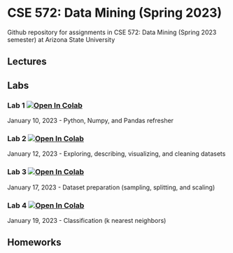 # CSE 572: Data Mining (Spring 2023)
Github repository for assignments in CSE 572: Data Mining (Spring 2023 semester) at Arizona State University

## Lectures
<!--
### Lecture 1
Introduction to Data Mining [[slides]](https://docs.google.com/presentation/d/e/2PACX-1vQLrdgIC1MQRU4dPc4nNAI_ahNAefuEQGfaIODWCfzlQQZn5PvgRl9bkD7OmRMX_TMACXtanidq_aJ5/pub?start=false&loop=false&delayms=3000)

### Lecture 2
Know your data [[slides]](https://docs.google.com/presentation/d/e/2PACX-1vROcWS6-r8UGZFSAD0Ul_irKzzFVbvFErCROrydCZfTvTFTJM2eXJBvzaLK_q2uVFRmS4RoHu4l7mHO/pub?start=false&loop=false&delayms=3000)

### Lecture 3
Dataset preparation [[slides]](https://docs.google.com/presentation/d/e/2PACX-1vT-xPGsio4Q1VxqIEJGQ3YRTjX0BFskrRNPS6_jMzPiwdSCfDiDuwBGzVLRmfHNQiBHFoJ09hth0ftT/pub?start=false&loop=false&delayms=3000)

### Lecture 4
Nearest neighbor classifiers [[slides]](https://docs.google.com/presentation/d/e/2PACX-1vRkjj2XpvuGmRDpBo1mUMCeukN2UMSCVbh4VrSUp6GmoPhIQ5-e-DZQIztc3amf5ZGt51RuUxWOl5iW/pub?start=false&loop=false&delayms=3000)

### Lecture 5
Tree-based classifiers [[slides]](https://docs.google.com/presentation/d/e/2PACX-1vS_N36Vla6MxMifWD3sMccIDCIpoiSPrMi1FFmOnEeMclQwgLBNYgp5oNpB-Iu9s5aFjRUGGuh5eelw/pub?start=false&loop=false&delayms=3000)

### Lecture 6
Naive Bayes classifier [[slides]](https://docs.google.com/presentation/d/e/2PACX-1vR9IrdIVw6swMz-YLSzcJKCUEDEbjmr1JXxcCic08N4IDPaiZKt4llKxR6Qa40JTmdqEucOH_0uq1sH/pub?start=false&loop=false&delayms=3000)

### Lecture 7
Support vector machines [[slides]](https://docs.google.com/presentation/d/e/2PACX-1vTYUl4Ery8725zCH7jhPIrgdko7HTpJ7bgdqJ_W2nBLk3q2665GglHqSfKCKQMb1ipIG_Wftyb8SntU/pub?start=false&loop=false&delayms=3000)

### Lecture 8
Logistic regression and neural networks [[slides]](https://docs.google.com/presentation/d/e/2PACX-1vT8RsAUYh9OPPH6ILSYJ3j_bdP3zXSgffkYzZosi0zbYtEs7wOT-I0IDN_lSXDmjxpjY9wZMi96Ls1W/pub?start=false&loop=false&delayms=3000)

### Lecture 9
Neural networks [[slides]](https://docs.google.com/presentation/d/e/2PACX-1vTexpzAMh1_ICoMje5CeLDqooLhjXZGV8FtZJV3jSwzo_djkGtARCP8ngVDKYFH5XPpW8j39zyldshS/pub?start=false&loop=false&delayms=3000)

### Lecture 10
Ensemble methods [[slides]](https://docs.google.com/presentation/d/e/2PACX-1vSLKcU4AKu-kKxzeVI-HLn34S_hDCAUpGeLUGPF4iQuW6ElqXZj3Vm_emoEww4fbQA49f1X18U6etYY/pub?start=false&loop=false&delayms=3000)

### Lecture 11
Model selection [[slides]](https://docs.google.com/presentation/d/e/2PACX-1vRDw7IyaiZmSAPnim8hWiUbpThn1MHffsdWLUakjXwAotP9C3Gu5wgP1vfSWdzm7M-K4upk7xc76PI1/pub?start=false&loop=false&delayms=3000)

### Lecture 12
Dimensionality reduction (PCA) [[slides]](https://docs.google.com/presentation/d/e/2PACX-1vS4NkU7C04doObu97lZYqK0fE-3uhbUqAqE91ZNE5HDZORxzD8EQNUOPTMP47bOdAklIC0-xjbvUC4u/pub?start=false&loop=false&delayms=3000)

### Lecture 13
Non-linear dimensionality reduction [[slides]](https://docs.google.com/presentation/d/e/2PACX-1vSRulDWepatn4XnYlfj9oA1gPPfGPGc8hab9-Ya6WIMUKPHHzQdSiPjl-eXe1oYAvTgFhIhU2ZBOu9F/pub?start=false&loop=false&delayms=3000)

### Lecture 14
Pre-trained networks [[slides]](https://docs.google.com/presentation/d/e/2PACX-1vQeto2h0si6nbJ4tl18HfT8I_zSPhSYqlbQA_KnwwznL_nNCoV51lHiQohBBiHhQvRsTpnBcn9XWnuk/pub?start=false&loop=false&delayms=3000)

### Lecture 15
Clustering (including k-means) [[slides]](https://docs.google.com/presentation/d/e/2PACX-1vTnNw6KR7kRFvykyKQ_KYEOEzPGSuLjJug6AEu8rkoY9LH1-R5iVZdobMA00auWhjFFHcEAbkFRS9JN/pub?start=false&loop=false&delayms=3000)

### Lecture 16
Hierarchical and density-based clustering [[slides]](https://docs.google.com/presentation/d/e/2PACX-1vSZQ_wLOXKUrp1E57HKfY_FOAqkET5RkIpTpCHENKGvPgvj2U0KoDm922Xyc2OzxYjqWnwh-v3AUor0/pub?start=false&loop=false&delayms=3000)

### Lecture 17
Fuzzy clustering and cluster validity [[slides]](https://docs.google.com/presentation/d/e/2PACX-1vSdKQnBfbLB-8CjK9kCYE7b0vqHNsCrAYGs7JjyRVUjmIfIdv0KcJwasaSVMB_wZZSjtdAiuspZwlgX/pub?start=false&loop=false&delayms=3000)

### Lecture 18
Anomaly detection [[slides]](https://docs.google.com/presentation/d/e/2PACX-1vQzH6gxqbF4oA5HMUPqc5bnhEbVDsH3y0qGRuFaPAafuX4qunZkxXmSQ6Mi142GnCMHP-ZWeq4WEb20/pub?start=false&loop=false&delayms=3000)

### Lecture 19
Anomaly detection part 2 [[slides]](https://docs.google.com/presentation/d/e/2PACX-1vQeK1wqxUytMD43yJdDbVLvOa6slc275cA2Bbz_UDkotRc0QWqyMadpN5JKg5coZtD3LNcrM9rE6eFM/pub?start=true&loop=false&delayms=3000)

### Lecture 20
Anomaly detection part 3 [[slides]](https://docs.google.com/presentation/d/e/2PACX-1vRCucatwAFoJxpbCPwRipy3s20xqiOeaMc9tjT1x3cGHMYwbRYuxf3pgCDh0f0N39BU4csotaorcetJ/pub?start=false&loop=false&delayms=3000)

### Lecture 21
Research case study: anomaly detection [[slides]](https://docs.google.com/presentation/d/e/2PACX-1vQLWkB1C-t_rB8DYWhTD-_xYz0xDhcPCKF9rpjI_zW0ZDvhqwXzjYmLdxJaSoPXd-A7RHru9uQ24iBh/pub?start=false&loop=false&delayms=3000) -->

## Labs

### Lab 1 [![Open In Colab](https://colab.research.google.com/assets/colab-badge.svg)](https://colab.research.google.com/github/kerner-lab/cse572-spring2023/blob/main/labs/CSE572-Lab1.ipynb)
January 10, 2023 - Python, Numpy, and Pandas refresher

### Lab 2 [![Open In Colab](https://colab.research.google.com/assets/colab-badge.svg)](https://colab.research.google.com/github/kerner-lab/cse572-spring2023/blob/main/labs/CSE572-Lab2.ipynb)
January 12, 2023 - Exploring, describing, visualizing, and cleaning datasets

### Lab 3 [![Open In Colab](https://colab.research.google.com/assets/colab-badge.svg)](https://colab.research.google.com/github/kerner-lab/cse572-spring2023/blob/main/labs/CSE572-Lab3.ipynb)
January 17, 2023 - Dataset preparation (sampling, splitting, and scaling)

### Lab 4 [![Open In Colab](https://colab.research.google.com/assets/colab-badge.svg)](https://colab.research.google.com/github/kerner-lab/cse572-spring2023/blob/main/labs/CSE572-Lab4.ipynb)
January 19, 2023 - Classification (k nearest neighbors)

<!-- 
### Lab 5 [![Open In Colab](https://colab.research.google.com/assets/colab-badge.svg)](https://colab.research.google.com/github/kerner-lab/cse572-fall2022/blob/main/labs/CSE572-Lab5.ipynb)
September 14, 2022 - Naive Bayes classifier

### Lab 6 [![Open In Colab](https://colab.research.google.com/assets/colab-badge.svg)](https://colab.research.google.com/github/kerner-lab/cse572-fall2022/blob/main/labs/CSE572-Lab6.ipynb)
September 19, 2022 - Support vector machines

### Lab 7 [![Open In Colab](https://colab.research.google.com/assets/colab-badge.svg)](https://colab.research.google.com/github/kerner-lab/cse572-fall2022/blob/main/labs/CSE572-Lab7.ipynb)
September 21, 2022 - Logistic regression

### Lab 8 [![Open In Colab](https://colab.research.google.com/assets/colab-badge.svg)](https://colab.research.google.com/github/kerner-lab/cse572-fall2022/blob/main/labs/CSE572-Lab8.ipynb)
September 26, 2022 - Neural networks

### Lab 9 [![Open In Colab](https://colab.research.google.com/assets/colab-badge.svg)](https://colab.research.google.com/github/kerner-lab/cse572-fall2022/blob/main/labs/CSE572-Lab9.ipynb)
September 28, 2022 - Ensemble methods

### Lab 10 [![Open In Colab](https://colab.research.google.com/assets/colab-badge.svg)](https://colab.research.google.com/github/kerner-lab/cse572-fall2022/blob/main/labs/CSE572-Lab10.ipynb)
October 3, 2022 - Model selection

### Lab 11 [![Open In Colab](https://colab.research.google.com/assets/colab-badge.svg)](https://colab.research.google.com/github/kerner-lab/cse572-fall2022/blob/main/labs/CSE572-Lab11.ipynb)
October 5, 2022 - Dimensionality reduction with PCA

### Lab 12 [![Open In Colab](https://colab.research.google.com/assets/colab-badge.svg)](https://colab.research.google.com/github/kerner-lab/cse572-fall2022/blob/main/labs/CSE572-Lab12.ipynb)
October 17, 2022 - Non-linear dimensionality reduction

### Lab 13 [![Open In Colab](https://colab.research.google.com/assets/colab-badge.svg)](https://colab.research.google.com/github/kerner-lab/cse572-fall2022/blob/main/labs/CSE572-Lab13.ipynb)
October 19, 2022 - Pre-trained networks

### Lab 14 [![Open In Colab](https://colab.research.google.com/assets/colab-badge.svg)](https://colab.research.google.com/github/kerner-lab/cse572-fall2022/blob/main/labs/CSE572-Lab14.ipynb)
October 24, 2022 - Clustering (including k-means)

### Lab 15 [![Open In Colab](https://colab.research.google.com/assets/colab-badge.svg)](https://colab.research.google.com/github/kerner-lab/cse572-fall2022/blob/main/labs/CSE572-Lab15.ipynb)
October 26, 2022 - Hierarchical and density-based clustering

### Lab 16 [![Open In Colab](https://colab.research.google.com/assets/colab-badge.svg)](https://colab.research.google.com/github/kerner-lab/cse572-fall2022/blob/main/labs/CSE572-Lab16.ipynb)
October 31, 2022 - Cluster validity measures

### Lab 17 [![Open In Colab](https://colab.research.google.com/assets/colab-badge.svg)](https://colab.research.google.com/github/kerner-lab/cse572-fall2022/blob/main/labs/CSE572-Lab17.ipynb)
November 7, 2022 - Anomaly detection

### Lab 18 [![Open In Colab](https://colab.research.google.com/assets/colab-badge.svg)](https://colab.research.google.com/github/kerner-lab/cse572-fall2022/blob/main/labs/CSE572-Lab18.ipynb)
November 9, 2022 - Anomaly detection (reconstruction-based approaches) -->

## Homeworks

<!-- ### Homework 1 [![Open In Colab](https://colab.research.google.com/assets/colab-badge.svg)](https://colab.research.google.com/github/kerner-lab/cse572-fall2022/blob/main/homework/cse572-homework1.ipynb)
Classification methods. Assigned: September 28, 2022. Due: October 12, 2022.

### Homework 2 [![Open In Colab](https://colab.research.google.com/assets/colab-badge.svg)](https://colab.research.google.com/github/kerner-lab/cse572-fall2022/blob/main/homework/cse572-homework2.ipynb)
Dimensionality reduction. Assigned: October 19, 2022. Due: October 31, 2022.

### Homework 3 [![Open In Colab](https://colab.research.google.com/assets/colab-badge.svg)](https://colab.research.google.com/github/kerner-lab/cse572-fall2022/blob/main/homework/cse572-homework3.ipynb)
Dimensionality reduction. Assigned: October 19, 2022. Due: November 9, 2022.

### Homework 4 [![Open In Colab](https://colab.research.google.com/assets/colab-badge.svg)](https://colab.research.google.com/github/kerner-lab/cse572-fall2022/blob/main/homework/cse572-homework4.ipynb)
Novelty detection. Assigned: November 12, 2022. Due: November 28, 2022.
 -->
